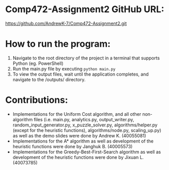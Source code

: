 # Comp472-Assignment2 GitHub URL:
https://github.com/AndrewK-7/Comp472-Assignment2.git

# How to run the program:
1. Navigate to the root directory of the project in a terminal that supports Python (eg. PowerShell)
2. Run the main.py file by executing `python main.py`
3. To view the output files, wait until the application completes, and navigate to the /outputs/ directory.

# Contributions:
* Implementations for the Uniform Cost algorithm, and all other non-algorithm files (i.e. main.py, analytics.py, output_writer.py, random_input_generator.py, x_puzzle_solver.py, algorithms/helper.py (except for the heuristic functions), algorithms/node.py, scaling_up.py) as well as the demo slides were done by Andrew K. (40055081)
* Implementations for the A* algorithm as well as development of the heuristic functions were done by Janghuk B. (40005573)
* Implementations for the Greedy-Best-First-Search algorithm as well as development of the heuristic functions were done by Jixuan L. (40073785)


